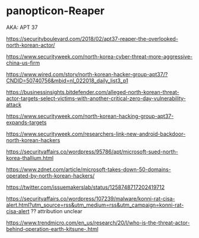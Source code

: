 # panopticon-Reaper

AKA: APT 37

https://securityboulevard.com/2018/02/apt37-reaper-the-overlooked-north-korean-actor/

https://www.securityweek.com/north-korea-cyber-threat-more-aggressive-china-us-firm

https://www.wired.com/story/north-korean-hacker-group-apt37/?CNDID=50740756&mbid=nl_022018_daily_list3_p1

https://businessinsights.bitdefender.com/alleged-north-korean-threat-actor-targets-select-victims-with-another-critical-zero-day-vulnerability-attack

https://www.securityweek.com/north-korean-hacking-group-apt37-expands-targets

https://www.securityweek.com/researchers-link-new-android-backdoor-north-korean-hackers

https://securityaffairs.co/wordpress/95786/apt/microsoft-sued-north-korea-thallium.html

https://www.zdnet.com/article/microsoft-takes-down-50-domains-operated-by-north-korean-hackers/

https://twitter.com/issuemakerslab/status/1258748717202419712

https://securityaffairs.co/wordpress/107239/malware/konni-rat-cisa-alert.html?utm_source=rss&utm_medium=rss&utm_campaign=konni-rat-cisa-alert ?? attribution unclear

https://www.trendmicro.com/en_us/research/20/l/who-is-the-threat-actor-behind-operation-earth-kitsune-.html
